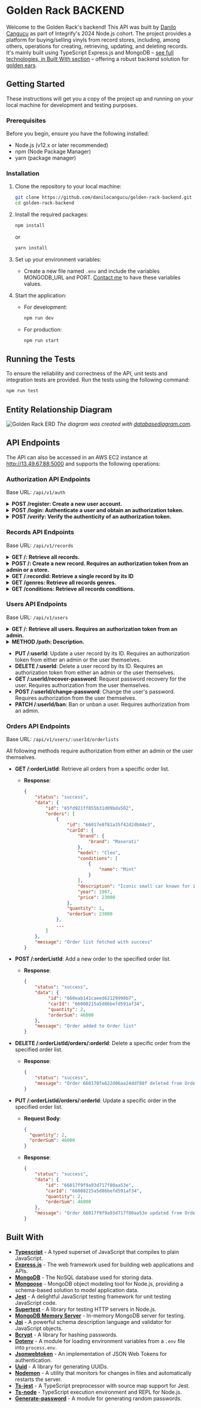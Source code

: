 # Golden Rack BACKEND

Welcome to the Golden Rack's backend! This API was built by [Danilo Canguçu](https://github.com/danilocangucu) as part of Integrify's 2024 Node.js cohort. The project provides a platform for buying/selling vinyls from record stores, including, among others, operations for creating, retrieving, updating, and deleting records. It's mainly built using TypeScript Express.js and MongoDB – [see full technologies, in Built With section](#built-with) – offering a robust backend solution for [golden ears](https://en.wikipedia.org/wiki/Golden_ear).

## Getting Started

These instructions will get you a copy of the project up and running on your local machine for development and testing purposes.

### Prerequisites

Before you begin, ensure you have the following installed:

- Node.js (v12.x or later recommended)
- npm (Node Package Manager)
- yarn (package manager)

### Installation

1. Clone the repository to your local machine:

   ```sh
   git clone https://github.com/danilocangucu/golden-rack-backend.git
   cd golden-rack-backend
   ```

2. Install the required packages:

   ```sh
   npm install
   ```

   or

      ```sh
   yarn install
   ```

4. Set up your environment variables:

   - Create a new file named `.env` and include the variables MONGODB_URL and PORT. [Contact me](malito:daniloccangucu@gmail.com) to have these variables values.

5. Start the application:

   - For development:
     ```sh
     npm run dev
     ```
   - For production:
     ```sh
     npm run start
     ```

## Running the Tests

To ensure the reliability and correctness of the API, unit tests and integration tests are provided. Run the tests using the following command:

```sh
npm run test
```

## Entity Relationship Diagram
![Golden Rack ERD](https://i.postimg.cc/1PqZSN9J/goldenrack-erd-v2.png)
*The diagram was created with [databasediagram.com](https://databasediagram.com/).*

## API Endpoints

The API can also be accessed in an AWS EC2 instance at http://13.49.67.88:5000 and supports the following operations:

### Authorization API Endpoints
Base URL: `/api/v1/auth`

<details>
  <summary><b>POST /register: Create a new user account.</b></summary>

  ##### Request Body:
  ```json
    {
        "email": "johndoe@example.com",
        "userName": "johndoe",
        "password": "test123",
        "firstName": "John",
        "lastName": "Doe"
    }
  ```

  ##### Response:
  ```json
       {
           "status": "success",
           "message": "User registered successfully.",
           "data": {
               "id": "660ea0515b16fa19fef1f238",
               "email": "johndoe@example.com",
               "userName": "johndoe",
               "firstName": "John",
               "lastName": "Doe",
               "role": "Customer",
               "banned": false,
               "orderHistory": [
                   "660ea0515b16fa19fef1f236"
               ]
           },
           "token": "eyJhbGciOiJIUzI1NiIsInR5cCI6IkpXVCJ9.eyJ1c2VySWQiOiI2NjBlYTA1MTViMTZmYTE5ZmVmMWYyMzgiLCJ1c2VyUm9sZSI6IkN1c3RvbWVyIiwiaXNVc2VyQmFubmVkIjpmYWxzZSwiaWF0IjoxNzEyMjM0NTc3LCJleHAiOjE3MTIzMjA5Nzd9.MsRiKUZAR94DRZbiOk91kBkleG_tuY-0kNGI3jlcTe4"
       }
  ``` 
</details>
<details>
  <summary><b>POST /login: Authenticate a user and obtain an authorization token.</b></summary>

  ##### Request Body:
  ```json
  {
      "email": "johndoe@example.com",
      "password": "test123"
  }
  ```

  ##### Response:
   ```json
   {
       "status": "success",
       "message": "Login successful",
       "token": "eyJhbGciOiJIUzI1NiIsInR5cCI6IkpXVCJ9.eyJ1c2VySWQiOiI2NWY4MGFmYzcwZWU3MzRlYTM5OWFlMDQiLCJ1c2VyUm9sZSI6IkFkbWluIiwiaXNVc2VyQmFubmVkIjp0cnVlLCJpYXQiOjE3MTIyMzQ2MDksImV4cCI6MTcxMjMyMTAwOX0.L3ufDNdVoGhhAFdpsp26JqoD73lGBJctI_hsrBB6_KI"
   }
  ```
</details>
<details>
  <summary><b>POST /verify: Verify the authenticity of an authorization token.</b></summary>

  ##### Request Header:
    Authorization: Bearer eyJhbGciOiJIUzI1NiIsInR5cCI6IkpXVCJ9.eyJ1c2VySWQiOiI2NWY4MGFmYzcwZWU3MzRlYTM5OWFlMDQiLCJ1c2VyUm9sZSI6IkFkbWluIiwiaXNVc2VyQmFubmVkIjp0cnVlLCJpYXQiOjE3MTIyMzQ2MzMsImV4cCI6MTcxMjMyMTAzM30.wh1tCsCFhYuU_Ai0oAaosee7-nH2vwbpHTUdvJgT7Jw

  ##### Response:
    {
        "status": "success",
        "message": "Token is valid",
        "data": {
            "id": "65f80afc70ee734ea399ae04",
            "email": "johndoe@example.com",
            "userName": "johndoe",
            "firstName": "John",
            "lastName": "Doe",
            "role": "Admin",
            "banned": true,
            "orderHistory": [
                "65fd921ff855b31d09bda502"
            ]
        }
    }
</details>

### Records API Endpoints
Base URL: `/api/v1/records`

<details>
  <summary><b>GET /: Retrieve all records.</b></summary>
   
  ##### Response:
   ```json
    {
       "data": {
           "records": [
               {
                   "_id": "662e94813b45f93d0af7d206",
                   "genre": ... ,
                   "title": "Abbey Road",
                   "artist": "The Beatles",
                   "description": "The eleventh studio album by the English rock band the Beatles, noted for its excellent production and rich songwriting.",
                   "year": 1969,
                   "stock": {
                       "_id": "662e94813b45f93d0af7d207",
                       "stockItems": [
                           {
                               "_id": "662e9803a30682e3974d1c08",
                               "condition": ... ,
                               "store": {
                                   "_id": "65f9db69025a97b0d4b8e171",
                                   "name": "Vinyyli Paratiisi",
                                   ...
                               },
                               "price": 15,
                           },
                           ...
                       ]
                   }
               },
               {
                   "_id": "662e97d2a30682e3974d1b5d",
                   "genre": ... ,
                   "title": "Back in Black",
                   "artist": "AC/DC",
                   "description": "The seventh studio album by AC/DC, known for its hard-hitting rock anthems and iconic guitar riffs.",
                   "year": 1980,
                   "stock": ...
               }
           ],
           "totalPages": 3
       },
       "message": "Records retrieved successfully",
       "status": "success"
    }
   ```
</details>
<details>
  <summary><b>POST /: Create a new record. Requires an authorization token from an admin or a store.</b></summary>

  ##### Request Body:
  ```json
  {
      "title": "Back in Black",
      "artist": "AC/DC",
      "genre": "5e1a8b9c9b1d9ad471bc9c24",
      "year": 1980,
      "description": "The seventh studio album by AC/DC, known for its hard-hitting rock anthems and iconic guitar riffs.",
      "condition": "65f80bd670ee734ea399ae13",
      "price": 55,
      "store": "65f9db69025a97b0d4b8e171"
  }
  ```

  ##### Response:
   ```json
   {
       "message": "Record created successfully",
       "status": "success"
   }
  ```
</details>
<details>
  <summary><b>GET /:recordId: Retrieve a single record by its ID</b></summary>

  ##### Request Parameter:
  ```
  662ea63f5c29c0fa4fdb3f17
  ```

  ##### Response:
   ```json
  [
    {
        "_id": "662ea63f5c29c0fa4fdb3f17",
        "genre": {
            "_id": "66155311c88445b733cfdb7b",
            "name": "Progressive Rock"
        },
        "title": "The Wall",
        "artist": "Pink Floyd",
        "description": "The eleventh studio album by Pink Floyd, a rock opera that explores themes of isolation, abandonment, and personal identity.",
        "year": 1979,
        "stock": {
            "_id": "662ea63f5c29c0fa4fdb3f18",
            "stockItems": [
                {
                    "_id": "662ea63f5c29c0fa4fdb3f29",
                    "condition": {
                        "_id": "65f80bd670ee734ea399ae09",
                        "condition": "Very Good"
                    },
                    "store": {
                        "_id": "65f9db69025a97b0d4b8e171",
                        "name": "Vinyyli Paratiisi",
                        ...
                        "shippingInfo": {
                            "_id": "65f9dbcc025a97b0d4b8e172",
                            "domestic": {
                                "standard": "Standard shipping: €5.00 (3-5 business days)",
                                "express": "Express shipping: €10.00 (1-2 business days)"
                            },
                            "international": {
                                "economy": "International Economy: €15.00 (7-14 business days)",
                                "express": "International Express: €25.00 (3-5 business days)"
                            }
                        },
                        "recordsInStock": [
                            {
                                "record": "65f9d2d1025a97b0d4b8e173",
                                "stockItems": [
                                    "66275cd5fbc2f496c6687053",
                                    "662eba793cf8c38382a27e1b",
                                    "662f21d2d5bbe13ff1a026d6"
                                ]
                            },
                            ...
                        ],
                    },
                    "price": 30,
                }
            ],
        },
    }
  ]
  ```
</details>
<details>
  <summary><b>GET /genres: Retrieve all records genres.</b></summary>

  ##### Response:
   ```json
   [
       {
           "_id": "661552e7c88445b733cfdb79",
           "name": "Pop"
       },
       {
           "_id": "6615530cc88445b733cfdb7a",
           "name": "Rock"
       },
       {
           "_id": "66155311c88445b733cfdb7b",
           "name": "Progressive Rock"
       }
       ,
       ...
   ]
   ```

</details>
<details>
  <summary><b>GET /conditions: Retrieve all records conditions.</b></summary>

  ##### Response:
   ```json
   {
       "data": [
           {
               "_id": "65f80bd270ee734ea399ae08",
               "condition": "New"
           },
           {
               "_id": "65f80bce70ee734ea399ae07",
               "condition": "Like New"
           },
           {
               "_id": "65f80bd670ee734ea399ae09",
               "condition": "Very Good"
           },
           {
               "_id": "65f80bd670ee734ea399ae10",
               "condition": "Good"
           },
           {
               "_id": "65f80bd670ee734ea399ae13",
               "condition": "Fair"
           },
           ... 
       ],
       "status": "success",
       "message": "Conditions fetched with success"
   }
   ```

</details>

### Users API Endpoints
Base URL: `/api/v1/users`

<details>
  <summary><b>GET /: Retrieve all users. Requires an authorization token from an admin.</b></summary>

  ##### Request Header:
  
   ```
    Authorization: Bearer eyJhbGciOiJIUzI1NiIsInR5cCI6IkpXVCJ9.eyJ1c2VySWQiOiI2NWY4MGFmYzcwZWU3MzRlYTM5OWFlMDQiLCJ1c2VyUm9sZSI6IkFkbWluIiwiaXNVc2VyQmFubmVkIjpmYWxzZSwiaWF0IjoxNzEyMjk4Mzc0LCJleHAiOjE3MTIzODQ3NzR9.bMKZF-ItcS_og2sTWoxQr7paTWQVRf8_YFfRbtBgJYo
   ``` 

  ##### Response:
  ```json
       {
          "data": [
              {
                  "_id": "6621163e2fd839c8f19db9bc",
                  ...
                  "userName": "danilodanilo",
                  "firstName": "DANILO",
                  "lastName": "COSTA CANGUCU",
                  "role": "Customer",
                  "banned": false,
                  "orderHistory": [
                      "6621163e2fd839c8f19db9ba",
                      ...
                      "6630d0826390a5a6de900f6b"
                  ],
              },
              {
                  "_id": "662b847e64a5cdceab70ecb6",
                  ...
                  "userName": "paratiisi",
                  "firstName": "Petri",
                  "lastName": "Kaulonen",
                  "role": "Store",
                  "banned": false,
                  "orderHistory": [
                      "662b847e64a5cdceab70ecb4"
                  ],
                  "store": "65f9db69025a97b0d4b8e171"
              },
             ...
          ],
          "message": "users retrieved successfully",
          "status": "success"
       }
  ```

</details>
<details>
  <summary><b>METHOD /path: Description.</b></summary>

  ##### Request Body:
  ```json
  {
      
  }
  ```

  ##### Response:
   ```json
   {
       
   }
  ```
</details>
        
  - **PUT /:userId**: Update a user record by its ID. Requires an authorization token from either an admin or the user themselves.
  - **DELETE /:userId**: Delete a user record by its ID. Requires an authorization token from either an admin or the user themselves.
  - **GET /:userId/recover-password**: Request password recovery for the user. Requires authorization from the user themselves.
  - **POST /:userId/change-password**: Change the user's password. Requires authorization from the user themselves.
  - **PATCH /:userId/ban**: Ban or unban a user. Requires authorization from an admin.

### Orders API Endpoints
Base URL: `/api/v1/users/:userId/orderlists`

All following methods require authorization from either an admin or the user themselves.

- **GET /:orderListId**: Retrieve all orders from a specific order list.
  - **Response**:
    ```json
    {
        "status": "success",
        "data": {
            "id": "65fd921ff855b31d09bda502",
            "orders": [
                {
                    "id": "66017e8f81a35f42d2db84e3",
                    "carId": {
                        "brand": {
                            "brand": "Maserati"
                        },
                        "model": "Cleo",
                        "conditions": [
                            {
                                "name": "Mint"
                            }
                        ],
                        "description": "Iconic small car known for its performance and style.",
                        "year": 1987,
                        "price": 23000
                    },
                    "quantity": 1,
                    "orderSum": 23000
                },
                ...
            ]
        },
        "message": "Order list fetched with success"
    }
    ```
    
- **POST /:orderListId**: Add a new order to the specified order list.
  - **Response**:
    ```json
    {
        "status": "success",
        "data": {
             "id": "660eab141caeed62129998b7",
             "carId": "66008215a5d86befd591af34",
             "quantity": 2,
             "orderSum": 46000
        },
        "message": "Order added to Order list"
    }
    ```
    
- **DELETE /:orderListId/orders/:orderId**: Delete a specific order from the specified order list.
  - **Response**:
    ```json
    {
        "status": "success",
        "message": "Order 660178fe622d06aa24ddf88f deleted from Order list 65fd921ff855b31d09bda502"
    }
    ```
- **PUT /:orderListId/orders/:orderId**: Update a specific order in the specified order list.
  - **Request Body**:
    ```json
    {
      "quantity": 2,
      "orderSum": 46000
    }
    ```
  - **Response**:
    ```json
    {
        "status": "success",
        "data": {
            "id": "66017f9f9a93d717f80aa53e",
            "carId": "66008215a5d86befd591af34",
            "quantity": 2,
            "orderSum": 46000
        },
        "message": "Order 66017f9f9a93d717f80aa53e updated from Order list 65fd921ff855b31d09bda502."
    }
    ```

## Built With

- **[Typescript](https://www.typescriptlang.org/)** - A typed superset of JavaScript that compiles to plain JavaScript.
- **[Express.js](https://expressjs.com/)** - The web framework used for building web applications and APIs.
- **[MongoDB](https://www.mongodb.com/)** - The NoSQL database used for storing data.
- **[Mongoose](https://mongoosejs.com/)** - MongoDB object modeling tool for Node.js, providing a schema-based solution to model application data.
- **[Jest](https://jestjs.io/)** - A delightful JavaScript testing framework for unit testing JavaScript code.
- **[Supertest](https://www.npmjs.com/package/supertest)** - A library for testing HTTP servers in Node.js.
- **[MongoDB Memory Server](https://nodkz.github.io/mongodb-memory-server/)** - In-memory MongoDB server for testing.
- **[Joi](https://joi.dev/)** - A powerful schema description language and validator for JavaScript objects.
- **[Bcrypt](https://www.npmjs.com/package/bcrypt)** - A library for hashing passwords.
- **[Dotenv](https://www.npmjs.com/package/dotenv)** - A module for loading environment variables from a `.env` file into `process.env`.
- **[Jsonwebtoken](https://www.npmjs.com/package/jsonwebtoken)** - An implementation of JSON Web Tokens for authentication.
- **[Uuid](https://www.npmjs.com/package/uuid)** - A library for generating UUIDs.
- **[Nodemon](https://nodemon.io/)** - A utility that monitors for changes in files and automatically restarts the server.
- **[Ts-jest](https://www.npmjs.com/package/ts-jest)** - A TypeScript preprocessor with source map support for Jest.
- **[Ts-node](https://www.npmjs.com/package/ts-node)** - TypeScript execution environment and REPL for Node.js.
- **[Generate-password](https://www.npmjs.com/package/generate-password)** - A module for generating random passwords.
